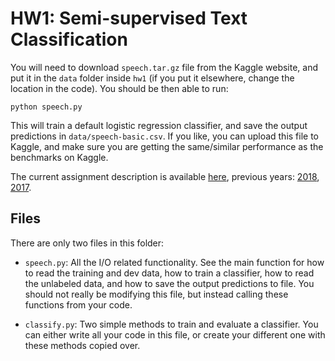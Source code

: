 # HW1: Semi-supervised Text Classification

You will need to download `speech.tar.gz` file from the Kaggle website, and put it in the `data` folder inside `hw1` (if you put it elsewhere, change the location in the code). You should be then able to run:

 ```
 python speech.py
 ```

 This will train a default logistic regression classifier, and save the output predictions in `data/speech-basic.csv`. If you like, you can upload this file to Kaggle, and make sure you are getting the same/similar performance as the benchmarks on Kaggle.

The current assignment description is available [here](https://canvas.eee.uci.edu/courses/14385/assignments/270635), previous years: [2018](http://sameersingh.org/courses/statnlp/wi17/assignments.html#hw1), [2017](http://sameersingh.org/courses/statnlp/wi17/assignments.html#hw1).

## Files

There are only two files in this folder:

* `speech.py`: All the I/O related functionality. See the main function for how to read the training and dev data, how to train a classifier, how to read the unlabeled data, and how to save the output predictions to file. You should not really be modifying this file, but instead calling these functions from your code.

* `classify.py`: Two simple methods to train and evaluate a classifier. You can either write all your code in this file, or create your different one with these methods copied over.
